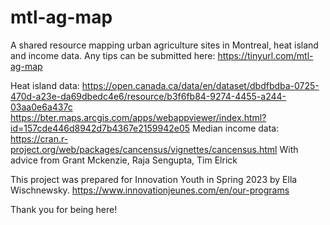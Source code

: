 # mtl-ag-map
A shared resource mapping urban agriculture sites in Montreal, heat island and income data. Any tips can be submitted here: https://tinyurl.com/mtl-ag-map

Heat island data: https://open.canada.ca/data/en/dataset/dbdfbdba-0725-470d-a23e-da69dbedc4e6/resource/b3f6fb84-9274-4455-a244-03aa0e6a437c
https://bter.maps.arcgis.com/apps/webappviewer/index.html?id=157cde446d8942d7b4367e2159942e05
Median income data: https://cran.r-project.org/web/packages/cancensus/vignettes/cancensus.html With advice from Grant Mckenzie, Raja Sengupta, Tim Elrick

This project was prepared for Innovation Youth in Spring 2023 by Ella Wischnewsky. https://www.innovationjeunes.com/en/our-programs

Thank you for being here!
